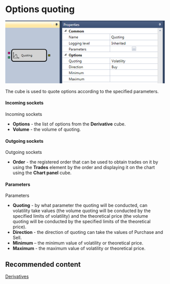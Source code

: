 # Options quoting

![Designer Quoting 00](../images/Designer_Quoting_00.png)

The cube is used to quote options according to the specified parameters.

#### Incoming sockets

Incoming sockets

- **Options** \- the list of options from the **Derivative** cube.
- **Volume** \- the volume of quoting.

#### Outgoing sockets

Outgoing sockets

- **Order** \- the registered order that can be used to obtain trades on it by using the **Trades** element by the order and displaying it on the chart using the **Chart panel** cube.

#### Parameters

Parameters

- **Quoting** \- by what parameter the quoting will be conducted, can volatility take values (the volume quoting will be conducted by the specified limits of volatility) and the theoretical price (the volume quoting will be conducted by the specified limits of the theoretical price).
- **Direction** \- the direction of quoting can take the values of Purchase and Sell.
- **Minimum** – the minimum value of volatility or theoretical price.
- **Maximum** \- the maximum value of volatility or theoretical price.

## Recommended content

[Derivatives](Designer_Derivatives.md)
